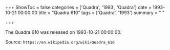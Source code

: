 +++
ShowToc = false
categories = ['Quadra', '1993', 'Quadra']
date = 1993-10-21 00:00:00
title = "Quadra 610"
tags = ['Quadra', '1993']
summary = " "

+++

The Quadra 610 was released on 1993-10-21 00:00:00.

Source: `https://en.wikipedia.org/wiki/Quadra_610`
